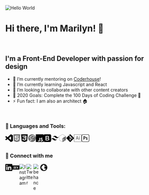 ![Hello World]("https://i.ibb.co/FsPP5MT/hello-world.jpg" "Hello world")

# Hi there, I'm Marilyn! 👋

<br>

## I'm a Front-End Developer with passion for design

- 🔭 I’m currently mentoring on [Coderhouse](https://www.coderhouse.com/)!
- 🌱 I’m currently learning Javascript and React
- 👯 I’m looking to collaborate with other content creators
- 🥅 2020 Goals: Complete the 100 Days of Coding Challenge 🏅
- ⚡ Fun fact: I am also an architect 🏠

<br>

### 🧰 Languages and Tools:

<img align="left" alt="Visual Studio Code" width="24px" src="assets/visualstudiocode.svg">
<img align="left" alt="Html5" width="24px" src="assets/html5.svg">
<img align="left" alt="CSS3" width="24px" src="assets/css3.svg">
<img align="left" alt="SASS" width="24px" src="assets/sass.svg">
<img align="left" alt="Javascript" width="24px" src="assets/javascript.svg">
<img align="left" alt="Bootstrap" width="24px" src="assets/bootstrap.svg">
<img align="left" alt="Tailwind" width="24px" src="assets/tailwind.svg">
<img align="left" alt="Bash" width="24px" src="assets/gnubash.svg">
<img align="left" alt="Git" width="24px" src="assets/git.svg">
<img align="left" alt="Adobe Illustrator" width="24px" src="assets/adobeillustrator.svg">
<img align="left" alt="Adobe Photoshop" width="24px" src="assets/adobephotoshop.svg">

<br>
<br>

### 💬 Connect with me

[<img align="left" alt="Linkedin" width="22px" src="assets/linkedin.svg">](https://www.linkedin.com/in/lucas-gabriel-terracino-6aab04192/)
[<img align="left" alt="Linkedin" width="22px" src="assets/devdotto.svg">](https://dev.to/meryboth/)
[<img align="left" alt="Instagram" width="22px" src="https://cdn.jsdelivr.net/npm/simple-icons@v3/icons/instagram.svg" />](https://instagram.com/meryboth)
[<img align="left" alt="Twitter" width="22px" src="https://cdn.jsdelivr.net/npm/simple-icons@v3/icons/twitter.svg" />](https://twitter.com/meryboth)
[<img align="left" alt="behance" width="22px" src="https://cdn.jsdelivr.net/npm/simple-icons@v3/icons/behance.svg" />](https://www.behance.net/marilynbotheatoz)
[<img align="left" alt="marilyn botheatoz dev website" width="22px" src="https://raw.githubusercontent.com/iconic/open-iconic/master/svg/globe.svg" />](https://meryboth.github.io/marilynb/)

<br>
